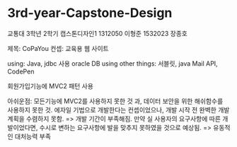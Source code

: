 # 3rd-year-Capstone-Design
교통대 3학년  2학기 캡스톤디자인1
1312050 이형준
1532023 장종호

제목: CoPaYou
컨셉: 교육용 웹 사이트

using: Java, jdbc 사용 oracle DB
using other things: 서블릿, java Mail API, CodePen

회원가입기능에 MVC2 패턴 사용

아쉬운점: 모든기능에 MVC2를 사용하지 못한 것 과, 데이터 보안을 위한 해쉬함수를 사용하지 못한 것.
          에자일 기법으로 개발한다는 컨셉이었으나, 개발 시작 전 완벽한 개발 계획을 수렴하지 못함. => 개발 기간이 부족해짐.
          만약 실 사용자의 요구사항에 따른 개발이었다면, 수시로 변하는 요구사항에 발을 맞추지 못하였을 것으로 예상됨. => 유동적인 대처능력 부족
